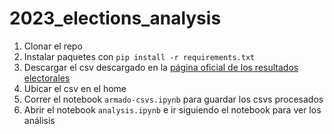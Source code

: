 # 2023_elections_analysis

1. Clonar el repo
2. Instalar paquetes con `pip install -r requirements.txt`
3. Descargar el csv descargado en la [página oficial de los resultados electorales](https://www.argentina.gob.ar/dine/resultados-electorales/elecciones-2023)
4. Ubicar el csv en el home
5. Correr el notebook `armado-csvs.ipynb` para guardar los csvs procesados
6. Abrir el notebook `analysis.ipynb` e ir siguiendo el notebook para ver los análisis

